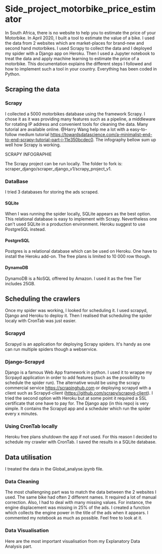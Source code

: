 # Side_project_motorbike_price_estimator

In South Africa, there is no website to help you to estimate the price of your Motorbike. In April 2020, I built a tool to estimate the value of a bike. I used the data from 2 websites which are market-places for brand-new and second hand motorbikes. I used Scrapy to collect the data and I deployed my spider with a Django app on Heroku. Then I used a Jupyter notebook to treat the data and apply machine learning to estimate the price of a motorbike. This documentation explains the different steps I followed and how to implement such a tool in your country. Everything has been coded in Python.

## Scraping the data
### Scrapy

I collected a 5000 motorbikes database using the framework Scrapy. I chose it as it was providing many features such as a pipeline, a middleware for rotating IP address and convenient tools for cleaning the data.
Many tutorial are available online. @Harry Wang help me a lot with a easy-to-follow medium tutorial https://towardsdatascience.com/a-minimalist-end-to-end-scrapy-tutorial-part-i-11e350bcdec0. 
The infography bellow sum up well how Scrapy is working. 

SCRAPY INFOGRAPHIE


The Scrapy project can be run locally. The folder to fork is: scraper_django/scraper_django_v1/scrapy_project_v1. 

### DataBase
I tried 3 databases for storing the ads scraped.
#### SQLite
When I was running the spider locally, SQLite appears as the best option. This relational database is easy to implement with Scrapy. Nevertheless one can't used SQLite in a production environment. Heroku suggest to use PostgreSQL instead.

#### PostgreSQL
Postgres is a relational database which can be used on Heroku. One have to install the Heroku add-on. The free plans is limited to 10 000 row though.

#### DynamoDB
DynamoDB is a NoSQL offrered by Amazon. I used it as the free Tier includes 25GB.

## Scheduling the crawlers
Once my spider was working, I looked for scheduling it. I used scrapyd, Django and Heroku to deploy it. Then I realised that scheduling the spider localy with CronTab was just easier.
### Scrapyd
Scrapyd is an application for deploying Scrapy spiders. It's handy as one can run multiple spiders though a webservice. 

### Django-Scrapyd
Django is a famous Web App framework in python. I used it to wrappe my Scrpayd application in order to add features (such as the possibility to schedule the spider run). The alternative would be using the scrapy commercial service https://scrapinghub.com or deploying scrapyd with a client such as Scrapyd-client (https://github.com/scrapy/scrapyd-client). I tried the second option with Heroku but at some point it required a SSL certificate that one have to pay for.
The Django app (in this repo) is very simple. It contains the Scrapyd app and a scheduler which run the spider every x minutes.

### Using CronTab locally
Heroku free plans shutdown the app if not used. For this reason I decided to schedule my crawler with CronTab. I saved the results in a SQLite database. 

## Data utilisation
I treated the data in the Global_analyse.ipynb file.

### Data Cleaning
The most challengning part was to match the data between the 2 websites I used. The same bike had often 2 different names. It required a lot of manual correction. Also, I had to deal with many missing values. For instance, the engine displacement was missing in 25% of the ads. I created a function which collects the engine power in the title of the ads when it appears. I commented my notebook as much as possible. Feel free to look at it.

### Data Visualisation
Here are the most important visualisation from my Explanatory Data Analysis part.






